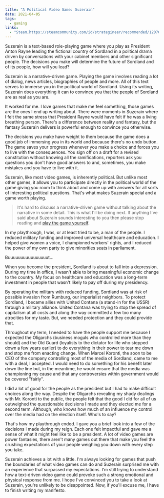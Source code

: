```yaml
---
title: "A Political Video Game: Suzerain"
date: 2021-04-05
tags:
  - gaming
links:
  - "Steam,https://steamcommunity.com/id/strategineer/recommended/1207650"
---
```

Suzerain is a text-based role-playing game where you play as President Anton Rayne leading the fictional country of Sordland in a political drama driven by conversations with your cabinet members and other significant people. The decisions you make will determine the future of Sordland and of its people, how will you lead?

Suzerain is a narrative-driven game. Playing the game involves reading a lot of dialog, news articles, biographies of people and more. All of this text serves to immerse you in the political world of Sordland. Using its writing, Suzerain does everything it can to convince you that the people of Sordland are as real as you are.

It worked for me. I love games that make me feel something, those games are the ones I end up writing about. There were moments in Suzerain where I felt the same stress that President Rayne would have felt if he was a living breathing person. There's a difference between reality and fantasy, but the fantasy Suzerain delivers is powerful enough to convince you otherwise.

The decisions you make have weight to them because the game does a good job of immersing you in its world and because there's no undo button. The game saves your progress whenever you make a choice and forces you to live with the consequences. You sign off on a draft for a revised constitution without knowing all the ramifications, reporters ask you questions you don't have good answers to and, sometimes, you make mistakes and you have to live with it.

Suzerain, like most video games, is inherently political. But unlike most other games, it allows you to participate directly in the political world of the game giving you room to think about and come up with answers for all sorts of interesting political questions. That's what makes Suzerain special and a game worth playing.

> It's hard to discuss a narrative-driven game without talking about the narrative in some detail. This is what I'll be doing next. If anything I've said about Suzerain sounds interesting to you then please stop reading and [play the game yourself](https://store.steampowered.com/app/1207650/Suzerain/).

In my playthrough, I was, or at least tried to be, a man of the people. I reduced military funding and improved universal healthcare and education. I helped give women a voice, I championed workers' rights, and I reduced the power of my own party to give minorities seats in parliament.

Buuuuuuuuuuuuuuuut...

When you become the president, Sordland is about to fall into a depression. During my time in office, I wasn't able to bring meaningful economic change to the country. My focus on healthcare and education was a long-term investment in people that wasn't likely to pay off during my presidency.

By operating the military with reduced funding, Sordland was at risk of possible invasion from Rumburg, our imperialist neighbors. To protect Sordland, I became allies with United Contana (a stand-in for the USSR) through a military alliance. United Contana was trying to stop the spread of capitalism at all costs and along the way committed a few too many atrocities for my taste. But, we needed protection and they could provide that.

Throughout my term, I needed to have the people support me because I expected the Oligarchs (business moguls who controlled more than they should) and the Old Guard (loyalists to the dictator for life who stepped down a few years earlier) to do everything in their power to tear me down and stop me from enacting change. When Marcel Koronti, the soon to be CEO of the company controlling most of the media of Sordland, came to me with a deal, I accepted. I would need to do something for his benefit later down the line but, in the meantime, he would ensure that the media was championing my cause and that any controversies within government would be covered "fairly".

I did a lot of good for the people as the president but I had to make difficult choices along the way. Despite the Oligarchs revealing my shady dealings with Mr. Koronti to the public, the people felt that the good I did for all of us outweighed the questionable decisions I made and they elected me for a second term. Although, who knows how much of an influence my control over the media had on the election itself. Who's to say?

That's how my playthrough ended. I gave you a brief look into a few of the decisions I made during my reign. Each one felt impactful and gave me a sense of what it might feel like to be a president. A lot of video games are power fantasies, there aren't many games out there that make you feel the crushing expectations of your people weighing you down with every step you take.

Suzerain achieves a lot with a little. I'm always looking for games that push the boundaries of what video games can do and Suzerain surprised me with an experience that surpassed my expectations. I'm still trying to understand how a text-driven video game could provoke such a strong emotional and physical response from me. I hope I've convinced you to take a look at Suzerain, you're unlikely to be disappointed. Now, if you'll excuse me, I have to finish writing my manifesto.
